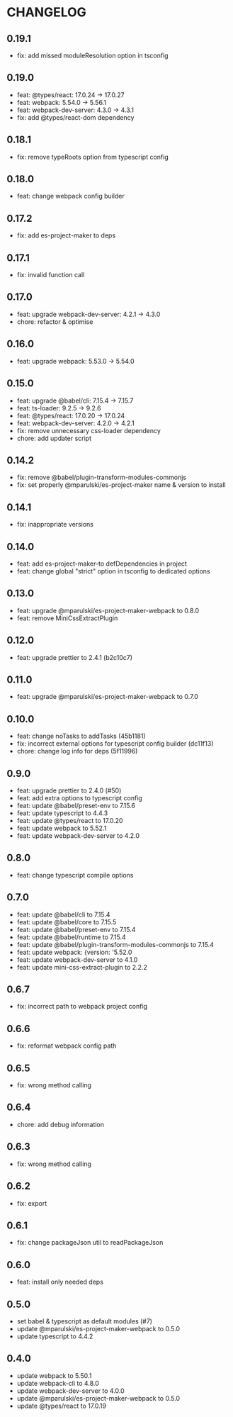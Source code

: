 # CHANGELOG

## 0.19.1
- fix: add missed moduleResolution option in tsconfig

## 0.19.0
- feat: @types/react: 17.0.24 -> 17.0.27
- feat: webpack: 5.54.0 -> 5.56.1
- feat: webpack-dev-server: 4.3.0 -> 4.3.1
- fix: add @types/react-dom dependency

## 0.18.1
- fix: remove typeRoots option from typescript config

## 0.18.0
- feat: change webpack config builder

## 0.17.2
- fix: add es-project-maker to deps

## 0.17.1
- fix: invalid function call

## 0.17.0
- feat: upgrade webpack-dev-server: 4.2.1 -> 4.3.0
- chore: refactor & optimise

## 0.16.0
- feat: upgrade webpack: 5.53.0 -> 5.54.0

## 0.15.0
- feat: upgrade @babel/cli: 7.15.4 -> 7.15.7
- feat: ts-loader: 9.2.5 -> 9.2.6
- feat: @types/react: 17.0.20 -> 17.0.24
- feat: webpack-dev-server: 4.2.0 -> 4.2.1
- fix: remove unnecessary css-loader dependency
- chore: add updater script

## 0.14.2
- fix: remove @babel/plugin-transform-modules-commonjs
- fix: set properly @mparulski/es-project-maker name & version to install

## 0.14.1
- fix: inappropriate versions

## 0.14.0
- feat: add es-project-maker-to defDependencies in project
- feat: change global "strict" option in tsconfig to dedicated options

## 0.13.0
- feat: upgrade @mparulski/es-project-maker-webpack to 0.8.0
- feat: remove MiniCssExtractPlugin

## 0.12.0
- feat: upgrade prettier to 2.4.1 (b2c10c7)

## 0.11.0
- feat: upgrade @mparulski/es-project-maker-webpack to 0.7.0

## 0.10.0
- feat: change noTasks to addTasks (45b1181)
- fix: incorrect external options for typescript config builder (dc11f13)
- chore: change log info for deps (5f11996)

## 0.9.0
- feat: upgrade prettier to 2.4.0 (#50)
- feat: add extra options to typescript config
- feat: update @babel/preset-env to 7.15.6
- feat: update typescript to 4.4.3
- feat: update @types/react to 17.0.20
- feat: update webpack to 5.52.1
- feat: update webpack-dev-server to 4.2.0

## 0.8.0 
- feat: change typescript compile options

## 0.7.0
- feat: update @babel/cli to 7.15.4
- feat: update @babel/core to 7.15.5
- feat: update @babel/preset-env to 7.15.4
- feat: update @babel/runtime to 7.15.4
- feat: update @babel/plugin-transform-modules-commonjs to 7.15.4
- feat: update webpack: {version: '5.52.0
- feat: update webpack-dev-server to 4.1.0
- feat: update mini-css-extract-plugin to 2.2.2

## 0.6.7
- fix: incorrect path to webpack project config

## 0.6.6
- fix: reformat webpack config path

## 0.6.5
- fix: wrong method calling

## 0.6.4
- chore: add debug information

## 0.6.3
- fix: wrong method calling

## 0.6.2
- fix: export

## 0.6.1
- fix: change packageJson util to readPackageJson

## 0.6.0
- feat: install only needed deps

## 0.5.0
- set babel & typescript as default modules (#7)
- update @mparulski/es-project-maker-webpack to 0.5.0
- update typescript to 4.4.2

## 0.4.0
- update webpack to 5.50.1
- update webpack-cli to 4.8.0
- update webpack-dev-server to 4.0.0
- update @mparulski/es-project-maker-webpack to 0.5.0
- update @types/react to 17.0.19